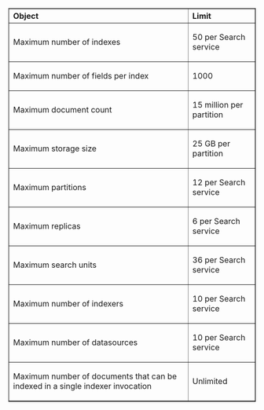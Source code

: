<table cellspacing="0" border="1">
<tr>
  <th align="left" valign="middle">Object</th>
  <th align="left" valign="middle">Limit</th>
</tr>
<tr>
  <td><p>Maximum number of indexes</p></td>
  <td><p>50 per Search service</p></td>
</tr>
<tr>
  <td><p>Maximum number of fields per index</p></td>
  <td><p>1000</p></td>
</tr>
<tr>
  <td><p>Maximum document count</p></td>
  <td><p>15 million per partition</p></td>
</tr>
<tr>
  <td><p>Maximum storage size</p></td>
  <td><p>25 GB per partition</p></td>
<tr>
  <td><p>Maximum partitions</p></td>
  <td><p>12 per Search service</p></td>
</tr>
<tr>
  <td><p>Maximum replicas</p></td>
  <td><p>6 per Search service</p></td>
</tr>
<tr>
  <td><p>Maximum search units</p></td>
  <td><p>36 per Search service</p></td>
</tr>
<tr>
  <td><p>Maximum number of indexers</p></td>
  <td><p>10 per Search service</p></td>
</tr>
<tr>
  <td><p>Maximum number of datasources</p></td>
  <td><p>10 per Search service</p></td>
</tr>
<tr>
  <td><p>Maximum number of documents that can be indexed in a single indexer invocation</p></td>
  <td><p>Unlimited</p></td>
</tr>
</table>
